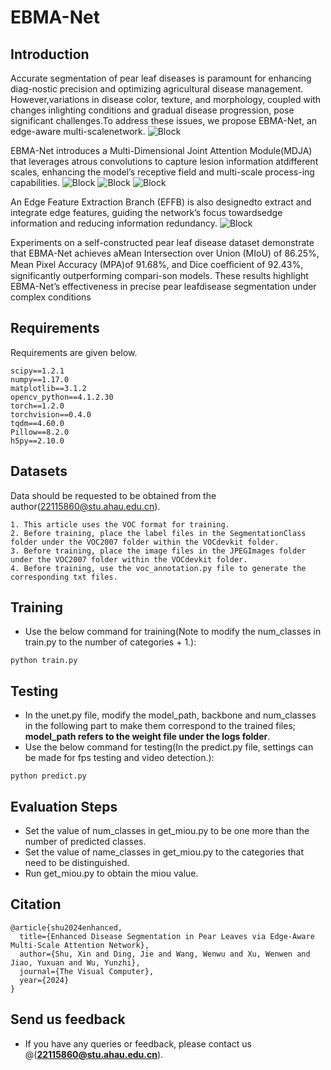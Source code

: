 # EBMA-Net
## Introduction
Accurate segmentation of pear leaf diseases is paramount for enhancing diag-nostic precision and optimizing agricultural disease management. However,variations in disease color, texture, and morphology, coupled with changes inlighting conditions and gradual disease progression, pose significant challenges.To address these issues, we propose EBMA-Net, an edge-aware multi-scalenetwork.
![Block](./fig/EBMA-Net.png)

EBMA-Net introduces a Multi-Dimensional Joint Attention Module(MDJA) that leverages atrous convolutions to capture lesion information atdifferent scales, enhancing the model’s receptive field and multi-scale process-ing capabilities. 
![Block](./fig/MDJA.png)
![Block](./fig/AGC.png)
![Block](./fig/GMSA.png)

An Edge Feature Extraction Branch (EFFB) is also designedto extract and integrate edge features, guiding the network’s focus towardsedge information and reducing information redundancy. 
![Block](./fig/BFA.png)

Experiments on a self-constructed pear leaf disease dataset demonstrate that EBMA-Net achieves aMean Intersection over Union (MIoU) of 86.25%, Mean Pixel Accuracy (MPA)of 91.68%, and Dice coeﬀicient of 92.43%, significantly outperforming compari-son models. These results highlight EBMA-Net’s effectiveness in precise pear leafdisease segmentation under complex conditions

## Requirements
Requirements are given below.
```
scipy==1.2.1
numpy==1.17.0
matplotlib==3.1.2
opencv_python==4.1.2.30
torch==1.2.0
torchvision==0.4.0
tqdm==4.60.0
Pillow==8.2.0
h5py==2.10.0
```

## Datasets
Data should be requested to be obtained from the author(22115860@stu.ahau.edu.cn).
```
1. This article uses the VOC format for training.
2. Before training, place the label files in the SegmentationClass folder under the VOC2007 folder within the VOCdevkit folder.
3. Before training, place the image files in the JPEGImages folder under the VOC2007 folder within the VOCdevkit folder.
4. Before training, use the voc_annotation.py file to generate the corresponding txt files.
```
## Training
- Use the below command for training(Note to modify the num_classes in train.py to the number of categories + 1.):
```
python train.py 
```
## Testing
- In the unet.py file, modify the model_path, backbone and num_classes in the following part to make them correspond to the trained files; **model_path refers to the weight file under the logs folder**.    
- Use the below command for testing(In the predict.py file, settings can be made for fps testing and video detection.):
```
python predict.py  
```
## Evaluation Steps
- Set the value of num_classes in get_miou.py to be one more than the number of predicted classes.
- Set the value of name_classes in get_miou.py to the categories that need to be distinguished.
- Run get_miou.py to obtain the miou value.

## Citation
```
@article{shu2024enhanced,
  title={Enhanced Disease Segmentation in Pear Leaves via Edge-Aware Multi-Scale Attention Network},
  author={Shu, Xin and Ding, Jie and Wang, Wenwu and Xu, Wenwen and Jiao, Yuxuan and Wu, Yunzhi},
  journal={The Visual Computer},
  year={2024}
}
```
## Send us feedback
- If you have any queries or feedback, please contact us @(**22115860@stu.ahau.edu.cn**).
